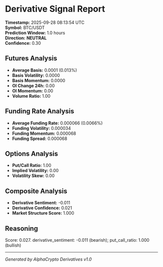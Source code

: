 # Derivative Signal Report

**Timestamp:** 2025-09-28 08:13:54 UTC  
**Symbol:** BTC/USDT  
**Prediction Window:** 1.0 hours  
**Direction:** **NEUTRAL**  
**Confidence:** 0.30

## Futures Analysis
- **Average Basis:** 0.0001 (0.013%)
- **Basis Volatility:** 0.0000
- **Basis Momentum:** 0.0000
- **OI Change 24h:** 0.00
- **OI Momentum:** 0.00
- **Volume Ratio:** 1.00

## Funding Rate Analysis
- **Average Funding Rate:** 0.000066 (0.0066%)
- **Funding Volatility:** 0.000034
- **Funding Momentum:** 0.000068
- **Funding Spread:** 0.000068

## Options Analysis
- **Put/Call Ratio:** 1.00
- **Implied Volatility:** 0.00
- **Volatility Skew:** 0.00

## Composite Analysis
- **Derivative Sentiment:** -0.011
- **Derivative Confidence:** 0.021
- **Market Structure Score:** 1.000

## Reasoning
Score: 0.027. derivative_sentiment: -0.011 (bearish); put_call_ratio: 1.000 (bullish)

---
*Generated by AlphaCrypto Derivatives v1.0*

